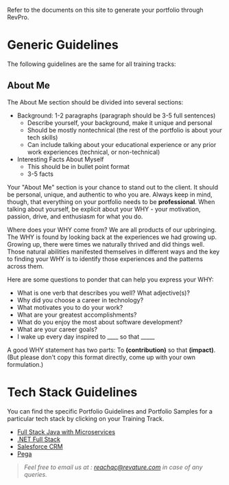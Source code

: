 Refer to the documents on this site to generate your portfolio through RevPro.

# Generic Guidelines
The following guidelines are the same for all training tracks:

## About Me
The About Me section should be divided into several sections: 
* Background: 1-2 paragraphs (paragraph should be 3-5 full sentences)
  * Describe yourself, your background, make it unique and personal
  * Should be mostly nontechnical (the rest of the portfolio is about your tech skills) 
  * Can include talking about your educational experience or any prior work experiences (technical, or non-technical)
* Interesting Facts About Myself 
  * This should be in bullet point format
  * 3-5 facts

Your "About Me" section is your chance to stand out to the client. It should be personal, unique, and authentic to who you are. Always keep in mind, though, that everything on your portfolio needs to be **professional**. When talking about yourself, be explicit about your WHY - your motivation, passion, drive, and enthusiasm for what you do.

Where does your WHY come from?  We are all products of our upbringing. The WHY is found by looking back at the experiences we had growing up. Growing up, there were times we naturally thrived and did things well. Those natural abilities manifested themselves in different ways and the key to finding your WHY is to identify those experiences and the patterns across them.

Here are some questions to ponder that can help you express your WHY: 

* What is one verb that describes you well? What adjective(s)? 
* Why did you choose a career in technology? 
* What motivates you to do your work? 
* What are your greatest accomplishments? 
* What do you enjoy the most about software development? 
* What are your career goals? 
* I wake up every day inspired to ____ so that _____ 

A good WHY statement has two parts: To __(contribution)__ so that __(impact)__. (But please don't copy this format directly, come up with your own formulation.)

# Tech Stack Guidelines
You can find the specific Portfolio Guidelines and Portfolio Samples for a particular tech stack by clicking on your Training Track.

- [Full Stack Java with Microservices](./javams-guidelines.md)
- [.NET Full Stack](./dotnet-guidelines.md)
- [Salesforce CRM](./salesforce-guidelines.md)
- [Pega](./pega-guidelines.md)

> *Feel free to email us at : [reachqc@revature.com](mailto:reachqc@revature.com) in case of any queries.*
